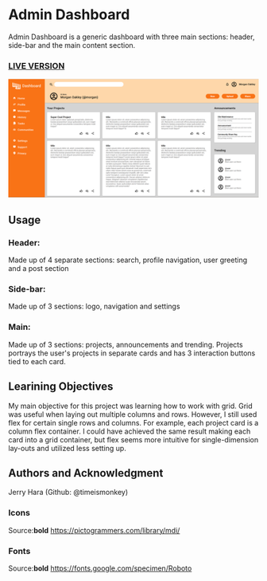# Admin Dashboard
Admin Dashboard is a generic dashboard with three main sections: header, side-bar and the main content section.  

### <a href="">LIVE VERSION</a>
![preview screenshot](admin-dashboard-preview.png)


## Usage
### Header:
Made up of 4 separate sections: search, profile navigation, user greeting and a post section

### Side-bar:
Made up of 3 sections: logo, navigation and settings

### Main:
Made up of 3 sections: projects, announcements and trending. Projects portrays the user's projects in separate cards and has 3 interaction buttons tied to each card.

## Learining Objectives
My main objective for this project was learning how to work with grid. Grid was useful when laying out multiple columns and rows. However, I still used flex for certain single rows and columns. For example, each project card is a column flex container. I could have achieved the same result making each card into a grid container, but flex seems more intuitive for single-dimension lay-outs and utilized less setting up. 

## Authors and Acknowledgment
Jerry Hara (Github: @timeismonkey)

### Icons
Source:**bold** https://pictogrammers.com/library/mdi/

### Fonts
Source:**bold** https://fonts.google.com/specimen/Roboto